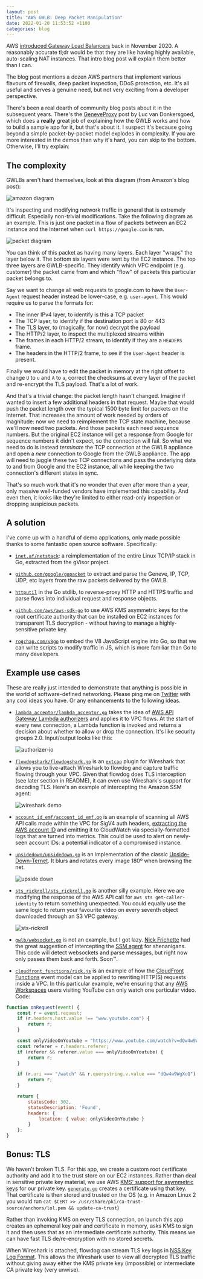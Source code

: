 ```yaml
---
layout: post
title: "AWS GWLB: Deep Packet Manipulation"
date: 2022-01-20 11:53:52 +1100
categories: blog
---
```


AWS [introduced Gateway Load Balancers][intro-blog] back in November 2020. A
reasonably accurate tl;dr would be that they are like having highly available, 
auto-scaling NAT instances. That intro blog post will explain them better than
I can.

The blog post mentions a dozen AWS partners that implement various flavours of
firewalls, deep packet inspection, DDoS protection, etc. It's all useful and
serves a genuine need, but not very exciting from a developer perspective. 

There's been a real dearth of community blog posts about it in the subsequent 
years. There's the [GeneveProxy][sentia] post by Luc van Donkersgoed, which does
a **really** great job of explaining how the GWLB works and how to build a sample
app for it, but that's about it. I suspect it's because going beyond a simple
packet-by-packet model explodes in complexity. If you are more interested in the
demos than why it's hard, you can skip to the bottom. Otherwise, I'll try explain:

## The complexity

GWLBs aren't hard themselves, look at this diagram (from Amazon's blog post):

![amazon diagram](/assets/2022-01-20-aws-diagram.png)

It's inspecting and modifying network traffic in general that is extremely 
difficult. Especially non-trivial modifications.  Take the following diagram as 
an example. This is just one packet in a flow of packets between an EC2 
instance and the Internet when `curl https://google.com` is run.

![packet diagram](/assets/2022-01-20-geneve-packet-http2.png)

You can think of this packet as having many layers. Each layer "wraps" the
layer below it. The bottom six layers were sent by the EC2 instance. The top
three layers are GWLB-specific. They identify which VPC endpoint (e.g. customer)
the packet came from and which "flow" of packets this particular packet belongs to.

Say we want to change all web requests to google.com to have the `User-Agent`
request header instead be lower-case, e.g. `user-agent`. This would require us to
parse the formats for:

* The inner IPv4 layer, to identify is this a TCP packet
* The TCP layer, to identify if the destination port is 80 or 443
* The TLS layer, to (magically, for now) decrypt the payload
* The HTTP/2 layer, to inspect the multiplexed streams within
* The frames in each HTTP/2 stream, to identify if they are a `HEADERS` frame.
* The headers in the HTTP/2 frame, to see if the `User-Agent` header is present.

Finally we would have to edit the packet in memory at the right offset to change
`U` to `u` and `A` to `a`, correct the checksums at every layer of the packet
and re-encrypt the TLS payload. That's a lot of work.

And that's a trivial change: the packet length hasn't changed. Imagine if
wanted to insert a few additional headers in that request. Maybe that would
push the packet length over the typical 1500 byte limit for packets on the
Internet. That increases the amount of work needed by orders of magnitude: now
we need to reimplement the TCP state machine, because we'll now need two packets.
And those packets each need sequence numbers. But the original EC2 instance will
get a response from Google for sequence numbers it didn't expect, so the
connection will fail. So what we need to do is instead _terminate_ the TCP
connection at the GWLB appliance and open a _new_ connection to Google from the
GWLB appliance. The app will need to juggle these two TCP connections and pass
the underlying data to and from Google and the EC2 instance, all while keeping
the two connection's different states in sync.

That's so much work that it's no wonder that even after more than a year, only 
massive well-funded vendors have  implemented this capability. And even then, it 
looks like they're limited to either read-only inspection or dropping suspicious 
packets.

## A solution

I've come up with a handful of demo applications, only made possible thanks to
some fantastic open source software. Specifically:

* [`inet.af/netstack`](https://pkg.go.dev/inet.af/netstack): a reimplementation
  of the entire Linux TCP/IP stack in Go, extracted from the gVisor project.

* [`github.com/google/gopacket`](https://pkg.go.dev/github.com/google/gopacket)
  to extract and parse the Geneve, IP, TCP, UDP, etc layers from the raw packets
  delivered by the GWLB.

* [`httputil`](https://pkg.go.dev/net/http/httputil) in the Go stdlib, to
  reverse-proxy HTTP and HTTPS traffic and  parse flows into individual request
  and response objects.

* [`github.com/aws/aws-sdk-go`](https://pkg.go.dev/github.com/aws/aws-sdk-go) to
  use AWS KMS asymmetric keys for the root certificate authority that can be
  installed on EC2 instances for transparent TLS decryption - without having to
  manage a highly-sensitive private key.

* [`rogchap.com/v8go`](https://pkg.go.dev/rogchap.com/v8go) to embed the V8
  JavaScript engine into Go, so that we can write scripts to modify traffic
  in JS, which is more familiar than Go to many developers.

## Example use cases

These are really just intended to demonstrate that anything is possible in the
world of software-defined networking. Please ping me on [Twitter][twit] with any
cool ideas you have. Or any enhancements to the following ideas.

* [`lambda_acceptor/lambda_acceptor.go`](https://github.com/aidansteele/flowdog/blob/main/examples/lambda_acceptor/lambda_acceptor.go)
  takes the idea of [AWS API Gateway Lambda authorizers][apigw-auth] and applies
  it to VPC flows. At the start of every new connection, a Lambda function is
  invoked and returns a decision about whether to allow or drop the connection.
  It's like security groups 2.0. Input/output looks like this:

  ![authorizer-io](/assets/2022-01-20-authorizer.png)

* [`flowdogshark/flowdogshark.go`](https://github.com/aidansteele/flowdog/blob/main/examples/flowdogshark/flowdogshark.go) is an
  [`extcap`][extcap] plugin for Wireshark that allows you to live-attach 
  Wireshark to flowdog and capture traffic flowing through your VPC. Given that
  flowdog does TLS interception (see later section in README), it can even use 
  Wireshark's support for decoding TLS. Here's an example of intercepting the
  Amazon SSM agent:

  ![wireshark demo](/assets/2022-01-20-wireshark-demo.png)

* [`account_id_emf/account_id_emf.go`](https://github.com/aidansteele/flowdog/blob/main/examples/account_id_emf/account_id_emf.go)
  is an example of scanning all AWS API calls made within the VPC for SigV4 auth
  headers, [extracting the AWS account ID][extract-acct-id] and emitting it to
  CloudWatch via specially-formatted logs that are turned into metrics. This could
  be used to alert on newly-seen account IDs: a potential indicator of a compromised
  instance.

* [`upsidedown/upsidedown.go`](https://github.com/aidansteele/flowdog/blob/main/examples/upsidedown/upsidedown.go) is an 
  implementation of the classic [Upside-Down-Ternet][upsidedown]. It blurs and 
  rotates every image 180º when browsing the net.

  ![upside down](/assets/2022-01-20-upside-down.png)

* [`sts_rickroll/sts_rickroll.go`](https://github.com/aidansteele/flowdog/blob/main/examples/sts_rickroll/sts_rickroll.go) is
  another silly example. Here we are modifying the response of the AWS API call
  for `aws sts get-caller-identity` to return something unexpected. You could
  equally use the same logic to return your favourite video on every seventh
  object downloaded through an S3 VPC gateway. 

  ![sts-rickroll](/assets/2022-01-20-sts-rickroll.png)

* [`gwlb/websocket.go`](https://github.com/aidansteele/flowdog/blob/main/gwlb/websocket.go) is not an example, but I got lazy.
  [Nick Frichette][nickf] had the great suggestion of intercepting the [SSM agent][agent]
  for shenanigans. This code will detect websockets and parse messages, but right
  now only passes them back and forth. Soon™.

* [`cloudfront_functions/rick.js`](https://github.com/aidansteele/flowdog/blob/main/examples/cloudfront_functions/rick.js) is
  an example of how the [CloudFront Functions][cff-model] event model can be
  applied to rewriting HTTP(S) requests inside a VPC. In this particular example,
  we're ensuring that any [AWS Workspaces][workspaces] users visiting YouTube
  can only watch one particular video. Code:

```javascript
function onRequest(event) {
    const r = event.request;
    if (r.headers.host.value !== "www.youtube.com") {
        return r;
    }

    const onlyVideoOnYoutube = "https://www.youtube.com/watch?v=dQw4w9WgXcQ";
    const referer = r.headers.referer;
    if (referer && referer.value === onlyVideoOnYoutube) {
        return r;
    }

    if (r.uri === "/watch" && r.querystring.v.value === "dQw4w9WgXcQ") {
        return r;
    }

    return {
        statusCode: 302,
        statusDescription: 'Found',
        headers: {
            location: { value: onlyVideoOnYoutube }
        }
    };
}
```

## Bonus: TLS 

We haven't broken TLS. For this app, we create a custom root certificate authority 
and add it to the trust store on our EC2 instances. Rather than deal in sensitive 
private key material, we use  AWS [KMS' support for asymmetric keys][kms] for our 
private key. [`generate.go`][kmsgen] creates a certificate 
using that key. That certificate is then stored and trusted on the OS (e.g. in 
Amazon Linux 2 you would run `cat $CERT >> /usr/share/pki/ca-trust-source/anchors/lol.pem && update-ca-trust`)

Rather than invoking KMS on every TLS connection, on launch this app creates an
ephemeral key pair and certificate in memory, asks KMS to sign it and then uses
that as an intermediate certificate authority. This means we can have fast TLS
de/re-encryption with no stored secrets.

When Wireshark is attached, flowdog can stream TLS key logs in [NSS Key Log Format][klf].
This allows the Wireshark user to view all decrypted TLS traffic without giving
away either the KMS private key (impossible) or intermediate CA private key (very
unwise).

[intro-blog]: https://aws.amazon.com/blogs/aws/introducing-aws-gateway-load-balancer-easy-deployment-scalability-and-high-availability-for-partner-appliances/
[sentia]: https://www.sentiatechblog.com/geneveproxy-an-aws-gateway-load-balancer-reference-application
[extcap]: https://www.wireshark.org/docs/man-pages/extcap.html
[klf]: https://developer.mozilla.org/en-US/docs/Mozilla/Projects/NSS/Key_Log_Format
[twit]: https://twitter.com/__steele
[kms]: https://docs.aws.amazon.com/kms/latest/developerguide/symmetric-asymmetric.html
[cff-model]: https://docs.aws.amazon.com/AmazonCloudFront/latest/DeveloperGuide/writing-function-code.html
[workspaces]: https://aws.amazon.com/workspaces/
[extract-acct-id]: https://awsteele.com/blog/2020/09/26/aws-access-key-format.html
[apigw-auth]: https://docs.aws.amazon.com/apigateway/latest/developerguide/apigateway-use-lambda-authorizer.html
[nickf]: https://github.com/Frichetten
[agent]: https://docs.aws.amazon.com/systems-manager/latest/userguide/ssm-agent.html
[har]: https://en.wikipedia.org/wiki/HAR_(file_format)
[amz-blog]: https://aws.amazon.com/blogs/networking-and-content-delivery/integrate-your-custom-logic-or-appliance-with-aws-gateway-load-balancer/
[upsidedown]: https://www.ex-parrot.com/pete/upside-down-ternet.html
[kmsgen]: https://github.com/aidansteele/flowdog/blob/main/kmssigner/generate/generate.go
